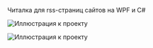 Читалка для rss-страниц сайтов на WPF и C#

![Иллюстрация к проекту]([https://github.com/jon/coolproject/raw/master/image/image.png](https://github.com/Vlad66M/FeedReader/blob/master/readmeImages/white.bmp)https://github.com/Vlad66M/FeedReader/blob/master/readmeImages/white.bmp)

![Иллюстрация к проекту]([https://github.com/jon/coolproject/raw/master/image/image.png](https://github.com/Vlad66M/FeedReader/blob/master/readmeImages/white.bmp)https://github.com/Vlad66M/FeedReader/blob/master/readmeImages/dark.bmp)
